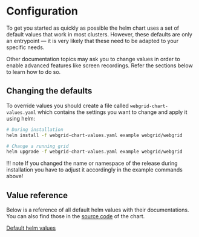 # Configuration

To get you started as quickly as possible the helm chart uses a set of default values that work in most clusters. However, these defaults are only an entrypoint — it is very likely that these need to be adapted to your specific needs.

Other documentation topics may ask you to change values in order to enable advanced features like screen recordings. Refer the sections below to learn how to do so.

## Changing the defaults

To override values you should create a file called `webgrid-chart-values.yaml` which contains the settings you want to change and apply it using helm:

```bash
# During installation
helm install -f webgrid-chart-values.yaml example webgrid/webgrid

# Change a running grid
helm upgrade -f webgrid-chart-values.yaml example webgrid/webgrid
```

!!! note
    If you changed the name or namespace of the release during installation you have to adjust it accordingly in the example commands above!

## Value reference

Below is a reference of all default helm values with their documentations. You can also find those in the [source code](https://github.com/TilBlechschmidt/WebGrid/blob/main/distribution/kubernetes/chart/values.yaml) of the chart.

<!--codeinclude-->
[Default helm values](../../distribution/kubernetes/chart/values.yaml)
<!--/codeinclude-->
